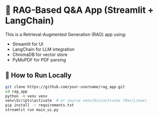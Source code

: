 # 🧠 RAG-Based Q&A App (Streamlit + LangChain)

This is a Retrieval-Augmented Generation (RAG) app using:
- Streamlit for UI
- LangChain for LLM integration
- ChromaDB for vector store
- PyMuPDF for PDF parsing

## 🔧 How to Run Locally

```bash
git clone https://github.com/your-username/rag_app.git
cd rag_app
python -m venv venv
venv\Scripts\activate  # or source venv/bin/activate (Mac/Linux)
pip install -r requirements.txt
streamlit run main_ui.py
